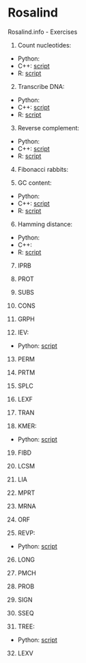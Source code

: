 # Rosalind
Rosalind.info - Exercises

1. Count nucleotides: 
  - Python: 
  - C++: [script](counting_nucleotides.cpp)
  - R: [script](counting_nucleotides.R)

2. Transcribe DNA:
  - Python:
  - C++: [script](transcribe_dna.cpp)
  - R: [script](transcribe_dna.R)

3. Reverse complement:
  - Python:
  - C++: [script](reverse_complement.cpp)
  - R: [script](reverse_complement.R)

4. Fibonacci rabbits:

5. GC content:
  - Python:
  - C++: [script](gc_content.cpp)
  - R: [script](gc_content.R)

6. Hamming distance:
  - Python:
  - C++:
  - R: [script](hamming_distance.R)

7. IPRB

8. PROT

9. SUBS

10. CONS

11. GRPH

12. IEV: 
  - Python: [script](calculating_expected_offspring.py)

13. PERM

14. PRTM

15. SPLC

16. LEXF

17. TRAN

18. KMER: 
  - Python: [script](kmer_composition.py)

19. FIBD
	  	  	 
20. LCSM
	  	  	 
21. LIA
	  	  	 
22. MPRT
	  	  	 
23. MRNA
	  	  	 
24. ORF
	  	  	 
25. REVP: 
  - Python: [script](locating_restriction_site.py)

26. LONG	
	  	  	 
27. PMCH
	  	  	 
28. PROB
	  	  	 
29. SIGN
	  	  	 
30. SSEQ
	  	  	 
31. TREE: 
  - Python: [script](completing_a_tree.py)	
	  	  	 
32. LEXV
